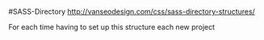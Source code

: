 #SASS-Directory
http://vanseodesign.com/css/sass-directory-structures/

For each time having to set up this structure each new project
